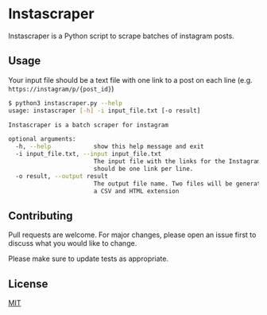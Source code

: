 # Instascraper

Instascraper is a Python script to scrape batches of instagram posts.

## Usage

Your input file should be a text file with one link to a post on each line (e.g. `https://instagram/p/{post_id}`)

```bash
$ python3 instascraper.py --help
usage: instascraper [-h] -i input_file.txt [-o result]

Instascraper is a batch scraper for instagram

optional arguments:
  -h, --help            show this help message and exit
  -i input_file.txt, --input input_file.txt
                        The input file with the links for the Instagram. There
                        should be one link per line.
  -o result, --output result
                        The output file name. Two files will be generated with
                        a CSV and HTML extension
```

## Contributing

Pull requests are welcome. For major changes, please open an issue first to discuss what you would like to change.

Please make sure to update tests as appropriate.

## License

[MIT](https://choosealicense.com/licenses/mit/)
